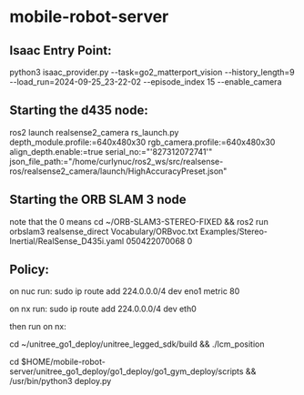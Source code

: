 # mobile-robot-server

## Isaac Entry Point:
python3 isaac_provider.py --task=go2_matterport_vision --history_length=9 --load_run=2024-09-25_23-22-02 --episode_index 15 --enable_camera

## Starting the d435 node:
ros2 launch realsense2_camera rs_launch.py depth_module.profile:=640x480x30 rgb_camera.profile:=640x480x30 align_depth.enable:=true serial_no:="'827312072741'" json_file_path:="/home/curlynuc/ros2_ws/src/realsense-ros/realsense2_camera/launch/HighAccuracyPreset.json"

## Starting the ORB SLAM 3 node
note that the 0 means 
cd ~/ORB-SLAM3-STEREO-FIXED && ros2 run orbslam3 realsense_direct Vocabulary/ORBvoc.txt Examples/Stereo-Inertial/RealSense_D435i.yaml 050422070068 0 

## Policy:
on nuc run:
sudo ip route add 224.0.0.0/4 dev eno1 metric 80 

on nx run:
sudo ip route add 224.0.0.0/4 dev eth0

then run on nx:

cd ~/unitree_go1_deploy/unitree_legged_sdk/build && ./lcm_position

cd $HOME/mobile-robot-server/unitree_go1_deploy/go1_deploy/go1_gym_deploy/scripts && /usr/bin/python3 deploy.py
